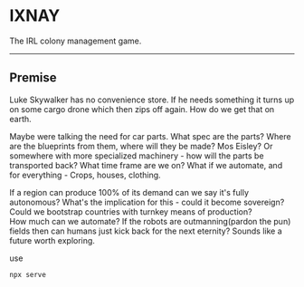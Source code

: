 # IXNAY

The IRL colony management game.

<hr>

<h2>Premise</h2>

Luke Skywalker has no convenience store. If he needs something it turns up on some cargo drone which then zips off again. How do we get that on earth. <br>

Maybe were talking the need for car parts. What spec are the parts? Where are the blueprints from them, where will they be made? Mos Eisley? Or somewhere with more specialized machinery - how will the parts be transported back? What time frame are we on? What if we automate, and for everything - Crops, houses, clothing.

If a region can produce 100% of its demand can we say it's fully autonomous? What's the implication for this - could it become sovereign? Could we bootstrap countries with turnkey means of production? <br>
How much can we automate? If the robots are outmanning(pardon the pun) fields then can humans just kick back for the next eternity? Sounds like a future worth exploring.

use

```
npx serve
```
